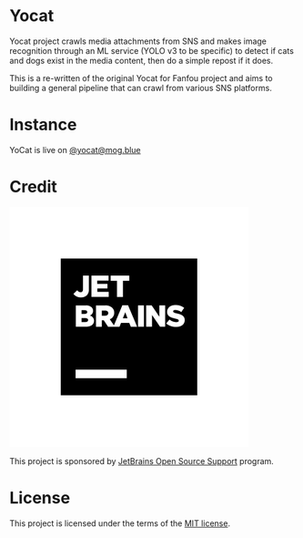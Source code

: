 # Yocat

Yocat project crawls media attachments from SNS and makes image recognition through an ML service (YOLO v3 to be specific) to detect if cats and dogs exist in the media content, then do a simple repost if it does.

This is a re-written of the original Yocat for Fanfou project and aims to building a general pipeline that can crawl from various SNS platforms.

# Instance

YoCat is live on <a rel="me" href="https://mog.blue/@yocat">@yocat@mog.blue</a>

# Credit

![JetBrains Logo](/jetbrains/jb_square.png)

This project is sponsored by [JetBrains Open Source Support](https://jb.gg/OpenSourceSupport.) program.

# License

This project is licensed under the terms of the [MIT license](LICENSE).
